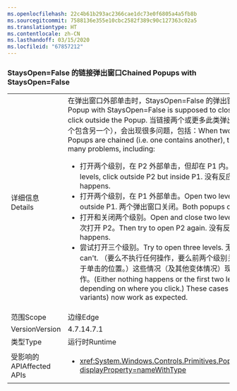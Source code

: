 ```yaml
---
ms.openlocfilehash: 22c4b61b293ac2366cae1dc73e0f6805a4a5fb8b
ms.sourcegitcommit: 7588136e355e10cbc2582f389c90c127363c02a5
ms.translationtype: HT
ms.contentlocale: zh-CN
ms.lasthandoff: 03/15/2020
ms.locfileid: "67857212"
---
```

### <a name="chained-popups-with-staysopenfalse"></a><span data-ttu-id="13584-101">StaysOpen=False 的链接弹出窗口</span><span class="sxs-lookup"><span data-stu-id="13584-101">Chained Popups with StaysOpen=False</span></span>

|   |   |
|---|---|
|<span data-ttu-id="13584-102">详细信息</span><span class="sxs-lookup"><span data-stu-id="13584-102">Details</span></span>|<span data-ttu-id="13584-103">在弹出窗口外部单击时，StaysOpen=False 的弹出窗口应该关闭。</span><span class="sxs-lookup"><span data-stu-id="13584-103">A Popup with StaysOpen=False is supposed to close when you click outside the Popup.</span></span> <span data-ttu-id="13584-104">当链接两个或更多此类弹出窗口时（即一个包含另一个），会出现很多问题，包括：</span><span class="sxs-lookup"><span data-stu-id="13584-104">When two or more such Popups are chained (i.e. one contains another), there were many problems, including:</span></span><ul><li><span data-ttu-id="13584-105">打开两个级别，在 P2 外部单击，但却在 P1 内。</span><span class="sxs-lookup"><span data-stu-id="13584-105">Open two levels, click outside P2 but inside P1.</span></span>  <span data-ttu-id="13584-106">没有反应。</span><span class="sxs-lookup"><span data-stu-id="13584-106">Nothing happens.</span></span></li><li><span data-ttu-id="13584-107">打开两个级别，在 P1 外部单击。</span><span class="sxs-lookup"><span data-stu-id="13584-107">Open two levels, click outside P1.</span></span>  <span data-ttu-id="13584-108">两个弹出窗口关闭。</span><span class="sxs-lookup"><span data-stu-id="13584-108">Both popups close.</span></span></li><li><span data-ttu-id="13584-109">打开和关闭两个级别。</span><span class="sxs-lookup"><span data-stu-id="13584-109">Open and close two levels.</span></span>  <span data-ttu-id="13584-110">然后尝试再次打开 P2。</span><span class="sxs-lookup"><span data-stu-id="13584-110">Then try to open P2 again.</span></span>  <span data-ttu-id="13584-111">没有反应。</span><span class="sxs-lookup"><span data-stu-id="13584-111">Nothing happens.</span></span></li><li><span data-ttu-id="13584-112">尝试打开三个级别。</span><span class="sxs-lookup"><span data-stu-id="13584-112">Try to open three levels.</span></span>  <span data-ttu-id="13584-113">无法打开。</span><span class="sxs-lookup"><span data-stu-id="13584-113">You can't.</span></span>  <span data-ttu-id="13584-114">（要么不执行任何操作，要么前两个级别关闭，具体取决于单击的位置。）这些情况（及其他变体情况）现在按预期方式工作。</span><span class="sxs-lookup"><span data-stu-id="13584-114">(Either nothing happens or the first two levels close, depending on where you click.) These cases (and other variants) now work as expected.</span></span></li></ul>|
|<span data-ttu-id="13584-115">范围</span><span class="sxs-lookup"><span data-stu-id="13584-115">Scope</span></span>|<span data-ttu-id="13584-116">边缘</span><span class="sxs-lookup"><span data-stu-id="13584-116">Edge</span></span>|
|<span data-ttu-id="13584-117">Version</span><span class="sxs-lookup"><span data-stu-id="13584-117">Version</span></span>|<span data-ttu-id="13584-118">4.7.1</span><span class="sxs-lookup"><span data-stu-id="13584-118">4.7.1</span></span>|
|<span data-ttu-id="13584-119">类型</span><span class="sxs-lookup"><span data-stu-id="13584-119">Type</span></span>|<span data-ttu-id="13584-120">运行时</span><span class="sxs-lookup"><span data-stu-id="13584-120">Runtime</span></span>|
|<span data-ttu-id="13584-121">受影响的 API</span><span class="sxs-lookup"><span data-stu-id="13584-121">Affected APIs</span></span>|<ul><li><xref:System.Windows.Controls.Primitives.Popup.StaysOpen?displayProperty=nameWithType></li></ul>|
